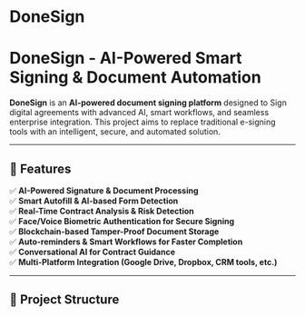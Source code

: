 # DoneSign

# DoneSign - AI-Powered Smart Signing & Document Automation

**DoneSign** is an **AI-powered document signing platform** designed to Sign digital agreements with advanced AI, smart workflows, and seamless enterprise integration. This  project aims to replace traditional e-signing tools with an intelligent, secure, and automated solution.

---

## 🌟 Features
✅ **AI-Powered Signature & Document Processing**  
✅ **Smart Autofill & AI-based Form Detection**  
✅ **Real-Time Contract Analysis & Risk Detection**  
✅ **Face/Voice Biometric Authentication for Secure Signing**  
✅ **Blockchain-based Tamper-Proof Document Storage**  
✅ **Auto-reminders & Smart Workflows for Faster Completion**  
✅ **Conversational AI for Contract Guidance**  
✅ **Multi-Platform Integration (Google Drive, Dropbox, CRM tools, etc.)**  

---

## 📌 Project Structure
